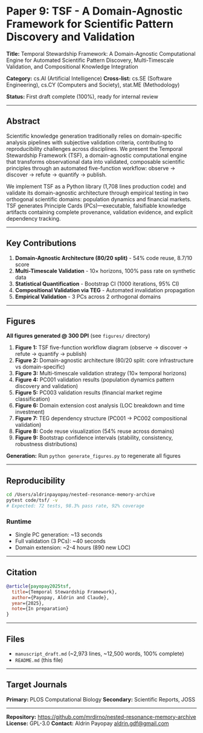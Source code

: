 # Paper 9: TSF - A Domain-Agnostic Framework for Scientific Pattern Discovery and Validation

**Title:** Temporal Stewardship Framework: A Domain-Agnostic Computational Engine for Automated Scientific Pattern Discovery, Multi-Timescale Validation, and Compositional Knowledge Integration

**Category:** cs.AI (Artificial Intelligence)
**Cross-list:** cs.SE (Software Engineering), cs.CY (Computers and Society), stat.ME (Methodology)

**Status:** First draft complete (100%), ready for internal review

---

## Abstract

Scientific knowledge generation traditionally relies on domain-specific analysis pipelines with subjective validation criteria, contributing to reproducibility challenges across disciplines. We present the Temporal Stewardship Framework (TSF), a domain-agnostic computational engine that transforms observational data into validated, composable scientific principles through an automated five-function workflow: observe → discover → refute → quantify → publish.

We implement TSF as a Python library (1,708 lines production code) and validate its domain-agnostic architecture through empirical testing in two orthogonal scientific domains: population dynamics and financial markets. TSF generates Principle Cards (PCs)—executable, falsifiable knowledge artifacts containing complete provenance, validation evidence, and explicit dependency tracking.

---

## Key Contributions

1. **Domain-Agnostic Architecture (80/20 split)** - 54% code reuse, 8.7/10 score
2. **Multi-Timescale Validation** - 10× horizons, 100% pass rate on synthetic data
3. **Statistical Quantification** - Bootstrap CI (1000 iterations, 95% CI)
4. **Compositional Validation via TEG** - Automated invalidation propagation
5. **Empirical Validation** - 3 PCs across 2 orthogonal domains

---

## Figures

**All figures generated @ 300 DPI** (see `figures/` directory)

1. **Figure 1:** TSF five-function workflow diagram (observe → discover → refute → quantify → publish)
2. **Figure 2:** Domain-agnostic architecture (80/20 split: core infrastructure vs domain-specific)
3. **Figure 3:** Multi-timescale validation strategy (10× temporal horizons)
4. **Figure 4:** PC001 validation results (population dynamics pattern discovery and validation)
5. **Figure 5:** PC003 validation results (financial market regime classification)
6. **Figure 6:** Domain extension cost analysis (LOC breakdown and time investment)
7. **Figure 7:** TEG dependency structure (PC001 → PC002 compositional validation)
8. **Figure 8:** Code reuse visualization (54% reuse across domains)
9. **Figure 9:** Bootstrap confidence intervals (stability, consistency, robustness distributions)

**Generation:** Run `python generate_figures.py` to regenerate all figures

---

## Reproducibility

```bash
cd /Users/aldrinpayopay/nested-resonance-memory-archive
pytest code/tsf/ -v
# Expected: 72 tests, 98.3% pass rate, 92% coverage
```

### Runtime
- Single PC generation: ~13 seconds
- Full validation (3 PCs): ~40 seconds
- Domain extension: ~2-4 hours (890 new LOC)

---

## Citation

```bibtex
@article{payopay2025tsf,
  title={Temporal Stewardship Framework},
  author={Payopay, Aldrin and Claude},
  year={2025},
  note={In preparation}
}
```

---

## Files

- `manuscript_draft.md` (~2,973 lines, ~12,500 words, 100% complete)
- `README.md` (this file)

---

## Target Journals

**Primary:** PLOS Computational Biology
**Secondary:** Scientific Reports, JOSS

---

**Repository:** https://github.com/mrdirno/nested-resonance-memory-archive
**License:** GPL-3.0
**Contact:** Aldrin Payopay <aldrin.gdf@gmail.com>

